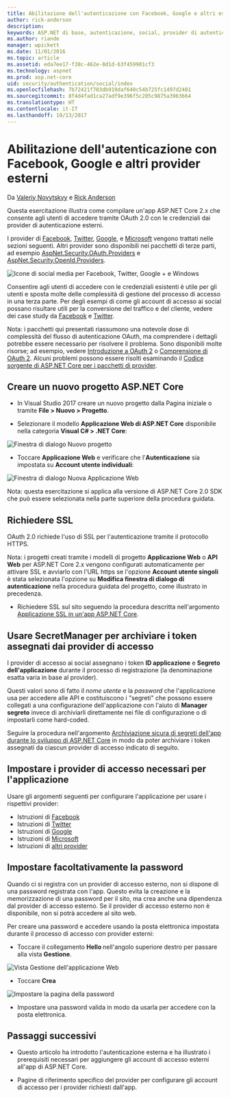 ```yaml
---
title: Abilitazione dell'autenticazione con Facebook, Google e altri esterni
author: rick-anderson
description: 
keywords: ASP.NET di base, autenticazione, social, provider di autenticazione, google, facebook, twitter, account di microsoft
ms.author: riande
manager: wpickett
ms.date: 11/01/2016
ms.topic: article
ms.assetid: eda7ee17-f38c-462e-8d1d-63f459901cf3
ms.technology: aspnet
ms.prod: asp.net-core
uid: security/authentication/social/index
ms.openlocfilehash: 7b72421f703db919daf640c54b725fc1497d2481
ms.sourcegitcommit: 8f4d4fad1ca27adf9e396f5c205c9875a3963664
ms.translationtype: HT
ms.contentlocale: it-IT
ms.lasthandoff: 10/13/2017
---
```

# <a name="enabling-authentication-using-facebook-google-and-other-external-providers"></a>Abilitazione dell'autenticazione con Facebook, Google e altri provider esterni

<a name="security-authentication-social-logins"></a>

Da [Valeriy Novytskyy](https://github.com/01binary) e [Rick Anderson](https://twitter.com/RickAndMSFT)

Questa esercitazione illustra come compilare un'app ASP.NET Core 2.x che consente agli utenti di accedere tramite OAuth 2.0 con le credenziali dai provider di autenticazione esterni.

I provider di [Facebook](facebook-logins.md), [Twitter](twitter-logins.md), [Google](google-logins.md), e [Microsoft](microsoft-logins.md) vengono trattati nelle sezioni seguenti. Altri provider sono disponibili nei pacchetti di terze parti, ad esempio [AspNet.Security.OAuth.Providers](https://github.com/aspnet-contrib/AspNet.Security.OAuth.Providers) e [AspNet.Security.OpenId.Providers](https://github.com/aspnet-contrib/AspNet.Security.OpenId.Providers).

![Icone di social media per Facebook, Twitter, Google + e Windows](index/_static/social.png)

Consentire agli utenti di accedere con le credenziali esistenti è utile per gli utenti e sposta molte delle complessità di gestione del processo di accesso in una terza parte. Per degli esempi di come gli account di accesso ai social possano risultare utili per la conversione del traffico e del cliente, vedere dei case study da [Facebook](https://www.facebook.com/unsupportedbrowser) e [Twitter](https://dev.twitter.com/resources/case-studies).

Nota: i pacchetti qui presentati riassumono una notevole dose di complessità del flusso di autenticazione OAuth, ma comprendere i dettagli potrebbe essere necessario per risolvere il problema. Sono disponibili molte risorse; ad esempio, vedere [Introduzione a OAuth 2](https://www.digitalocean.com/community/tutorials/an-introduction-to-oauth-2) o [Comprensione di OAuth 2](http://www.bubblecode.net/2016/01/22/understanding-oauth2/). Alcuni problemi possono essere risolti esaminando il [Codice sorgente di ASP.NET Core per i pacchetti di provider](https://github.com/aspnet/Security/tree/dev/src).

## <a name="create-a-new-aspnet-core-project"></a>Creare un nuovo progetto ASP.NET Core

* In Visual Studio 2017 creare un nuovo progetto dalla Pagina iniziale o tramite **File > Nuovo > Progetto**.

* Selezionare il modello **Applicazione Web di ASP.NET Core** disponibile nella categoria **Visual C# > .NET Core**:

![Finestra di dialogo Nuovo progetto](index/_static/new-project.png)

* Toccare **Applicazione Web** e verificare che l'**Autenticazione** sia impostata su **Account utente individuali**:

![Finestra di dialogo Nuova Applicazione Web](index/_static/select-project.png)

Nota: questa esercitazione si applica alla versione di ASP.NET Core 2.0 SDK che può essere selezionata nella parte superiore della procedura guidata.

## <a name="require-ssl"></a>Richiedere SSL

OAuth 2.0 richiede l'uso di SSL per l'autenticazione tramite il protocollo HTTPS.

Nota: i progetti creati tramite i modelli di progetto **Applicazione Web** o **API Web** per ASP.NET Core 2.x vengono configurati automaticamente per attivare SSL e avviarlo con l'URL https se l'opzione **Account utente singoli** è stata selezionata l'opzione su **Modifica finestra di dialogo di autenticazione** nella procedura guidata del progetto, come illustrato in precedenza.

* Richiedere SSL sul sito seguendo la procedura descritta nell'argomento [Applicazione SSL in un'app ASP.NET Core](xref:security/enforcing-ssl).

## <a name="use-secretmanager-to-store-tokens-assigned-by-login-providers"></a>Usare SecretManager per archiviare i token assegnati dai provider di accesso

I provider di accesso ai social assegnano i token **ID applicazione** e **Segreto dell'applicazione** durante il processo di registrazione (la denominazione esatta varia in base al provider).

Questi valori sono di fatto il *nome utente* e la *password* che l'applicazione usa per accedere alle API e costituiscono i "segreti" che possono essere collegati a una configurazione dell'applicazione con l'aiuto di **Manager segreto** invece di archiviarli direttamente nei file di configurazione o di impostarli come hard-coded.

Seguire la procedura nell'argomento [Archiviazione sicura di segreti dell'app durante lo sviluppo di ASP.NET Core](xref:security/app-secrets) in modo da poter archiviare i token assegnati da ciascun provider di accesso indicato di seguito.

## <a name="setup-login-providers-required-by-your-application"></a>Impostare i provider di accesso necessari per l'applicazione

Usare gli argomenti seguenti per configurare l'applicazione per usare i rispettivi provider:

* Istruzioni di [Facebook](facebook-logins.md)
* Istruzioni di [Twitter](twitter-logins.md)
* Istruzioni di [Google](google-logins.md)
* Istruzioni di [Microsoft](microsoft-logins.md)
* Istruzioni di [altri provider](other-logins.md)

## <a name="optionally-set-password"></a>Impostare facoltativamente la password

Quando ci si registra con un provider di accesso esterno, non si dispone di una password registrata con l'app. Questo evita la creazione e la memorizzazione di una password per il sito, ma crea anche una dipendenza dal provider di accesso esterno. Se il provider di accesso esterno non è disponibile, non si potrà accedere al sito web.

Per creare una password e accedere usando la posta elettronica impostata durante il processo di accesso con provider esterni:

* Toccare il collegamento **Hello <email alias>** nell'angolo superiore destro per passare alla vista **Gestione**.

![Vista Gestione dell'applicazione Web](index/_static/pass1a.png)

* Toccare **Crea**

![Impostare la pagina della password](index/_static/pass2a.png)

* Impostare una password valida in modo da usarla per accedere con la posta elettronica.

## <a name="next-steps"></a>Passaggi successivi

* Questo articolo ha introdotto l'autenticazione esterna e ha illustrato i prerequisiti necessari per aggiungere gli account di accesso esterni all'app di ASP.NET Core.

* Pagine di riferimento specifico del provider per configurare gli account di accesso per i provider richiesti dall'app.
